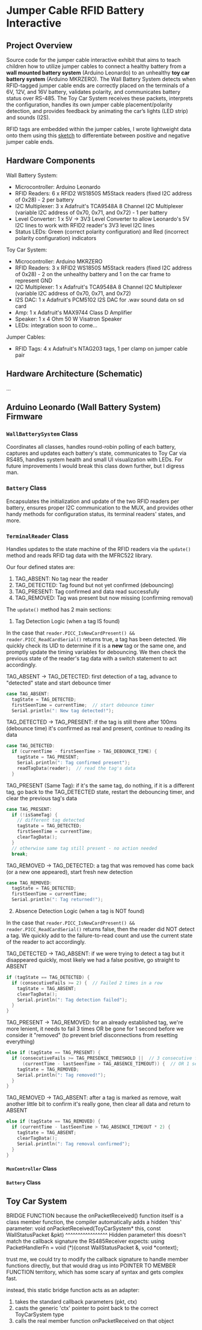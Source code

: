 # Jumper Cable RFID Battery Interactive

## Project Overview

Source code for the jumper cable interactive exhibit that aims to teach children how to utilize jumper cables to connect a healthy battery from a **wall mounted battery system** (Arduino Leonardo) to an unhealthy **toy car battery system** (Arduino MKRZERO). The Wall Battery System detects when RFID-tagged jumper cable ends are correctly placed on the terminals of a 6V, 12V, and 16V battery, validates polarity, and communicates battery status over RS-485. The Toy Car System receives these packets, interprets the configuration, handles its own jumper cable placement/polarity detection, and provides feedback by animating the car’s lights (LED strip) and sounds (I2S). 
 
RFID tags are embedded within the jumper cables, I wrote lightweight data onto them using this [sketch](https://github.com/iwonder77/rw-NTAG203-rfid-tag) to differentiate between positive and negative jumper cable ends. 

## Hardware Components

Wall Battery System:
-   Microcontroller: Arduino Leonardo
-   RFID Readers: 6 x RFID2 WS1850S M5Stack readers (fixed I2C address of 0x28) - 2 per battery
-   I2C Multiplexer: 3 x Adafruit's TCA9548A 8 Channel I2C Multiplexer (variable I2C address of 0x70, 0x71, and 0x72) - 1 per battery
-   Level Converter: 1 x 5V -> 3V3 Level Converter to allow Leonardo's 5V I2C lines to work with RFID2 reader's 3V3 level I2C lines
-   Status LEDs: Green (correct polarity configuration) and Red (incorrect polarity configuration) indicators

Toy Car System:
-   Microcontroller: Arduino MKRZERO
-   RFID Readers: 3 x RFID2 WS1850S M5Stack readers (fixed I2C address of 0x28) - 2 on the unhealthy battery and 1 on the car frame to represent GND
-   I2C Multiplexer: 1 x Adafruit's TCA9548A 8 Channel I2C Multiplexer (variable I2C address of 0x70, 0x71, and 0x72)
-   I2S DAC: 1 x Adafruit's PCM5102 I2S DAC for .wav sound data on sd card
-   Amp: 1 x Adafruit's MAX9744 Class D Amplifier 
-   Speaker: 1 x 4 Ohm 50 W Visatron Speaker
-   LEDs: integration soon to come...

Jumper Cables:
-   RFID Tags: 4 x Adafruit's NTAG203 tags, 1 per clamp on jumper cable pair

## Hardware Architecture (Schematic)

...

## Arduino Leonardo (Wall Battery System) Firmware

### **`WallBatterySystem`** Class

Coordinates all classes, handles round-robin polling of each battery, captures and updates each battery's state, communicates to Toy Car via RS485, handles system health and small UI visualization with LEDs. For future improvements I would break this class down further, but I digress man.

### **`Battery`** Class

Encapsulates the initialization and update of the two RFID readers per battery, ensures proper I2C communication to the MUX, and provides other handy methods for configuration status, its terminal readers' states, and more.  

### **`TerminalReader`** Class

Handles updates to the state machine of the RFID readers via the `update()` method and reads RFID tag data with the MFRC522 library.

Our four defined states are:
1. TAG_ABSENT: No tag near the reader
2. TAG_DETECTED: Tag found but not yet confirmed (debouncing)
3. TAG_PRESENT: Tag confirmed and data read successfully
4. TAG_REMOVED: Tag was present but now missing (confirming removal)

The `update()` method has 2 main sections:
1. Tag Detection Logic (when a tag IS found)

In the case that `reader.PICC_IsNewCardPresent() && reader.PICC_ReadCardSerial()` returns true, a tag has been detected. We quickly check its UID to determine if it is a **new** tag or the same one, and promptly update the timing variables for debouncing. We then check the previous state of the reader's tag data with a switch statement to act accordingly.

TAG_ABSENT -> TAG_DETECTED: first detection of a tag, advance to "detected" state and start debounce timer

```cpp
case TAG_ABSENT:
  tagState = TAG_DETECTED;
  firstSeenTime = currentTime;  // start debounce timer
  Serial.println(": New tag detected!");
```

TAG_DETECTED -> TAG_PRESENT: if the tag is still there after 100ms (debounce time) it's confirmed as real and present, continue to reading its data

```cpp
case TAG_DETECTED:
  if (currentTime - firstSeenTime > TAG_DEBOUNCE_TIME) {
    tagState = TAG_PRESENT;
    Serial.println(": Tag confirmed present");
    readTagData(reader);  // read the tag's data
  }
```
TAG_PRESENT (Same Tag): if it's the same tag, do nothing, if it is a different tag, go back to the TAG_DETECTED state, restart the debouncing timer, and clear the previous tag's data

```cpp
case TAG_PRESENT:
  if (!isSameTag) {
    // different tag detected
    tagState = TAG_DETECTED;
    firstSeenTime = currentTime;
    clearTagData();
  }
  // otherwise same tag still present - no action needed
  break;
```
TAG_REMOVED -> TAG_DETECTED: a tag that was removed has come back (or a new one appeared), start fresh new detection

```cpp
case TAG_REMOVED:
  tagState = TAG_DETECTED;
  firstSeenTime = currentTime;
  Serial.println(": Tag returned!");
```

2. Absence Detection Logic (when a tag is NOT found)

In the case that `reader.PICC_IsNewCardPresent() && reader.PICC_ReadCardSerial()` returns false, then the reader did NOT detect a tag. We quickly add to the failure-to-read count and use the current state of the reader to act accordingly.

TAG_DETECTED -> TAG_ABSENT: if we were trying to detect a tag but it disappeared quickly, most likely we had a false positive, go straight to ABSENT

```cpp
if (tagState == TAG_DETECTED) {
  if (consecutiveFails >= 2) {  // Failed 2 times in a row
    tagState = TAG_ABSENT;
    clearTagData();
    Serial.println(": Tag detection failed");
  }
}
```
TAG_PRESENT -> TAG_REMOVED: for an already established tag, we're more lenient, it needs to fail 3 times OR be gone for 1 second before we consider it "removed" (to prevent brief disconnections from resetting everything)

```cpp
else if (tagState == TAG_PRESENT) {
  if (consecutiveFails >= TAG_PRESENCE_THRESHOLD ||  // 3 consecutive fails
      (currentTime - lastSeenTime > TAG_ABSENCE_TIMEOUT)) {  // OR 1 second timeout
    tagState = TAG_REMOVED;
    Serial.println(": Tag removed!");
  }
}
```

TAG_REMOVED -> TAG_ABSENT: after a tag is marked as remove, wait another little bit to confirm it's really gone, then clear all data and return to ABSENT

```cpp
else if (tagState == TAG_REMOVED) {
  if (currentTime - lastSeenTime > TAG_ABSENCE_TIMEOUT * 2) {
    tagState = TAG_ABSENT;
    clearTagData();
    Serial.println(": Tag removal confirmed");
  }
}
```


#### **`MuxController`** Class
#### **`Battery`** Class

## Toy Car System 
 BRIDGE FUNCTION
 because the onPacketReceived() function itself is a class member function,
 the compiler automatically adds a hidden 'this' parameter:
    void onPacketReceived(ToyCarSystem* this, const WallStatusPacket &pkt)
                          ^^^^^^^^^^^^^^^^^ Hidden parameter!
 this doesn't match the callback signature the RS485Receiver expects:
    using PacketHandlerFn = void (*)(const WallStatusPacket &, void *context);

 trust me, we could try to modify the callback signature to handle member
 functions directly, but that would drag us into POINTER TO MEMBER FUNCTION
 territory, which has some scary af syntax and gets complex fast.

 instead, this static bridge function acts as an adapter:
 1. takes the standard callback parameters (pkt, ctx) 
 2. casts the generic 'ctx' pointer to point back to the correct ToyCarSystem type
 3. calls the real member function onPacketReceived on that object

